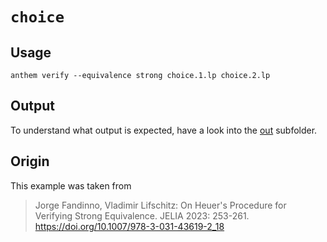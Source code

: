 # `choice`

## Usage
```
anthem verify --equivalence strong choice.1.lp choice.2.lp
```

## Output
To understand what output is expected, have a look into the [out](./out) subfolder.

## Origin
This example was taken from

> Jorge Fandinno, Vladimir Lifschitz:
> On Heuer's Procedure for Verifying Strong Equivalence. JELIA 2023: 253-261.
> https://doi.org/10.1007/978-3-031-43619-2_18
